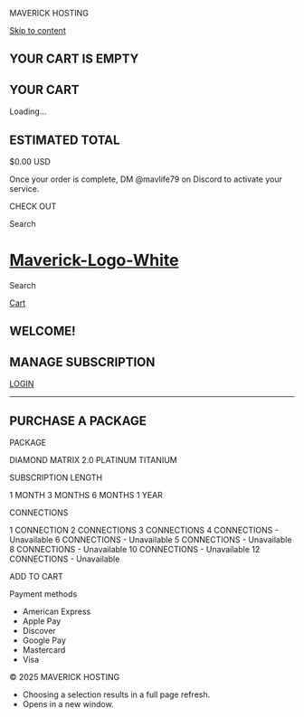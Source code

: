 MAVERICK HOSTING


[Skip to content](#MainContent)







YOUR CART IS EMPTY
------------------

YOUR CART
---------

Loading...

ESTIMATED TOTAL
---------------

$0.00 USD

Once your order is complete, DM @mavlife79 on Discord to activate your service.

CHECK OUT



Search

[Maverick-Logo-White](/)
========================

Search

[Cart](/cart)



WELCOME!
--------

MANAGE SUBSCRIPTION
-------------------

[LOGIN](https://mavhosting.shop/a/subscriptions/login)

---

PURCHASE A PACKAGE
------------------

PACKAGE

DIAMOND
MATRIX 2.0
PLATINUM
TITANIUM

SUBSCRIPTION LENGTH

1 MONTH
3 MONTHS
6 MONTHS
1 YEAR

CONNECTIONS

1 CONNECTION
2 CONNECTIONS
3 CONNECTIONS
4 CONNECTIONS - Unavailable
6 CONNECTIONS - Unavailable
5 CONNECTIONS - Unavailable
8 CONNECTIONS - Unavailable
10 CONNECTIONS - Unavailable
12 CONNECTIONS - Unavailable

ADD TO CART



Payment methods

* American Express
* Apple Pay
* Discover
* Google Pay
* Mastercard
* Visa

© 2025 MAVERICK HOSTING

* Choosing a selection results in a full page refresh.
* Opens in a new window.